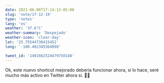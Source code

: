 ```yaml
---
date: 2021-06-06T17:14:13-05:00
slug: 'note/17-12-19'
type: 'notes'
lang: 'es'
weather: '37.6°C'
weather-summary: 'Despejado'
weather-icon: 'clear-day'
lat: '25.75544730415452'
long: '-100.402345364098'

tweet_id: '1401662524479750148'
---
```

Ok, este nuevo shortcut mejorado debería funcionar ahora, si lo hace, seré mucho más activo en Twitter ahora si. 🤞🏼